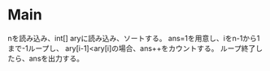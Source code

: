 # Main
nを読み込み、int[] aryに読み込み、ソートする。
ans=1を用意し、iをn-1から1まで-1ループし、
ary[i-1]<ary[i]の場合、ans++をカウントする。
ループ終了したら、ansを出力する。
